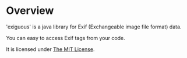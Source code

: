 # Overview
'exiguous' is a java library for Exif (Exchangeable image file format) data.

You can easy to access Exif tags from your code.

It is licensed under [The MIT License](http://opensource.org/licenses/MIT).
